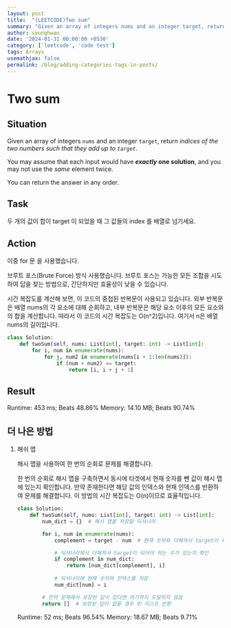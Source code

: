 ```yaml
---
layout: post
title:  "(LEETCODE)Two sum"
summary: "Given an array of integers nums and an integer target, return indices of the two numbers such that they add up to target."
author: seunghwan
date: '2024-01-31 00:00:00 +0530'
category: ['leetcode', 'code test']
tags: Arrays
usemathjax: false
permalink: /blog/adding-categories-tags-in-posts/
---
```

# Two sum

## Situation

Given an array of integers `nums` and an integer `target`, return *indices of the two numbers such that they add up to `target`*.

You may assume that each input would have ***exactly* one solution**, and you may not use the *same* element twice.

You can return the answer in any order.

## Task

두 개의 값이 합이 target 이 되었을 때 그 값들의 index 를 배열로 넘기세요.

## Action

이중 for 문 을 사용했습니다.

브루트 포스(Brute Force) 방식 사용했습니다. 브루트 포스는 가능한 모든 조합을 시도하여 답을 찾는 방법으로, 간단하지만 효율성이 낮을 수 있습니다.

시간 복잡도를 계산해 보면, 이 코드의 중첩된 반복문이 사용되고 있습니다. 외부 반복문은 배열 nums의 각 요소에 대해 순회하고, 내부 반복문은 해당 요소 이후의 모든 요소와의 합을 계산합니다. 따라서 이 코드의 시간 복잡도는 O(n^2)입니다. 여기서 n은 배열 nums의 길이입니다.

```python
class Solution:
    def twoSum(self, nums: List[int], target: int) -> List[int]:
        for i, num in enumerate(nums):
            for j, num2 in enumerate(nums[i + 1:len(nums)]):
                if (num + num2) == target:
                    return [i, i + j + 1]
```

## Result

Runtime: 453 ms; Beats 48.86%
Memory: 14.10 MB; Beats 90.74%


## 더 나은 방법

1. 해쉬 맵
    
    해시 맵을 사용하여 한 번의 순회로 문제를 해결합니다.
    
    한 번의 순회로 해시 맵을 구축하면서 동시에 타겟에서 현재 숫자를 뺀 값이 해시 맵에 있는지 확인합니다. 만약 존재한다면 해당 값의 인덱스와 현재 인덱스를 반환하여 문제를 해결합니다. 이 방법의 시간 복잡도는 O(n)이므로 효율적입니다.
    
    ```python
    class Solution:
        def twoSum(self, nums: List[int], target: int) -> List[int]:
            num_dict = {}  # 해시 맵을 저장할 딕셔너리
    
            for i, num in enumerate(nums):
                complement = target - num  # 현재 숫자와 더해져서 target이 되어야 하는 수
    
                # 딕셔너리에서 더해져서 target이 되어야 하는 수가 있는지 확인
                if complement in num_dict:
                    return [num_dict[complement], i]
                
                # 딕셔너리에 현재 숫자와 인덱스를 저장
                num_dict[num] = i
    
            # 만약 문제에서 보장된 답이 있다면 여기까지 도달하지 않음
            return []  # 보장된 답이 없을 경우 빈 리스트 반환
    ```

    Runtime: 52 ms; Beats 96.54%
    Memory: 18.67 MB; Beats 9.71%